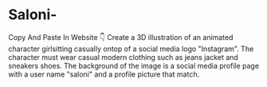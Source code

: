 # Saloni-
Copy And Paste In  Website 👇  Create a 3D illustration of an animated character girlsitting casually ontop of a social media logo "Instagram". The character must wear casual modern clothing such as jeans jacket and sneakers shoes. The background of the image is a social media profile page with a user name "saloni" and a profile picture that match.
